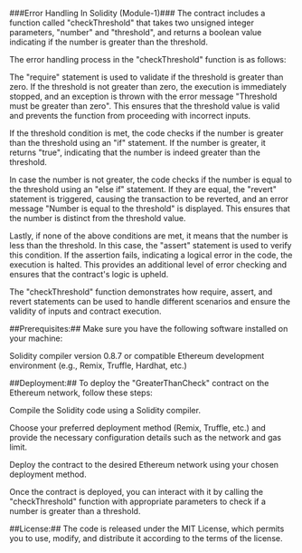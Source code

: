 ###Error Handling In Solidity (Module-1)###
The contract includes a function called "checkThreshold" that takes two unsigned integer parameters, "number" and "threshold", and returns a boolean value indicating if the number is greater than the threshold.

The error handling process in the "checkThreshold" function is as follows:

The "require" statement is used to validate if the threshold is greater than zero. If the threshold is not greater than zero, the execution is immediately stopped, and an exception is thrown with the error message "Threshold must be greater than zero". This ensures that the threshold value is valid and prevents the function from proceeding with incorrect inputs.

If the threshold condition is met, the code checks if the number is greater than the threshold using an "if" statement. If the number is greater, it returns "true", indicating that the number is indeed greater than the threshold.

In case the number is not greater, the code checks if the number is equal to the threshold using an "else if" statement. If they are equal, the "revert" statement is triggered, causing the transaction to be reverted, and an error message "Number is equal to the threshold" is displayed. This ensures that the number is distinct from the threshold value.

Lastly, if none of the above conditions are met, it means that the number is less than the threshold. In this case, the "assert" statement is used to verify this condition. If the assertion fails, indicating a logical error in the code, the execution is halted. This provides an additional level of error checking and ensures that the contract's logic is upheld.

The "checkThreshold" function demonstrates how require, assert, and revert statements can be used to handle different scenarios and ensure the validity of inputs and contract execution.

##Prerequisites:##
Make sure you have the following software installed on your machine:

Solidity compiler version 0.8.7 or compatible
Ethereum development environment (e.g., Remix, Truffle, Hardhat, etc.)

##Deployment:##
To deploy the "GreaterThanCheck" contract on the Ethereum network, follow these steps:

Compile the Solidity code using a Solidity compiler.

Choose your preferred deployment method (Remix, Truffle, etc.) and provide the necessary configuration details such as the network and gas limit.

Deploy the contract to the desired Ethereum network using your chosen deployment method.

Once the contract is deployed, you can interact with it by calling the "checkThreshold" function with appropriate parameters to check if a number is greater than a threshold.

##License:##
The code is released under the MIT License, which permits you to use, modify, and distribute it according to the terms of the license.
